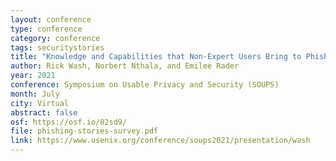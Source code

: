 ```yaml
---
layout: conference
type: conference
category: conference
tags: securitystories
title: "Knowledge and Capabilities that Non-Expert Users Bring to Phishing Detection"
author: Rick Wash, Norbert Nthala, and Emilee Rader
year: 2021
conference: Symposium on Usable Privacy and Security (SOUPS)
month: July
city: Virtual
abstract: false
osf: https://osf.io/82sd9/
file: phishing-stories-survey.pdf
link: https://www.usenix.org/conference/soups2021/presentation/wash
---
```


<!-- 
file: ""
acmdl: 
doi: 
 -->
